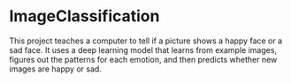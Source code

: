 # ImageClassification
This project teaches a computer to tell if a picture shows a happy face or a sad face. It uses a deep learning model that learns from example images, figures out the patterns for each emotion, and then predicts whether new images are happy or sad.

